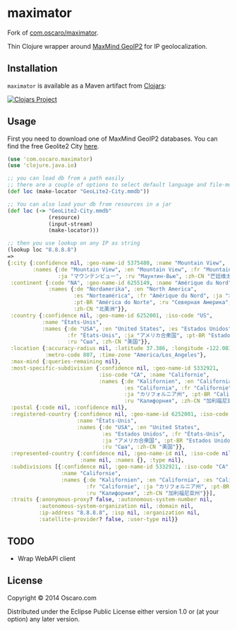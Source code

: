 # maximator

Fork of [com.oscaro/maximator](https://github.com/oscaro/maximator).

Thin Clojure wrapper around [MaxMind GeoIP2](http://dev.maxmind.com/geoip/#GeoIP2) for IP geolocalization.

## Installation

`maximator` is available as a Maven artifact from
[Clojars](http://clojars.org/com.oscaro/maximator):

[![Clojars Project](http://clojars.org/com.oscaro/maximator/latest-version.svg)](http://clojars.org/com.oscaro/maximator)


## Usage

First you need to download one of MaxMind GeoIP2 databases. You can find the free Geolite2 City [here](http://dev.maxmind.com/geoip/geoip2/geolite2/).

```clojure
(use 'com.oscaro.maximator)
(use 'clojure.java.io)

;; you can load db from a path easily
;; there are a couple of options to select default language and file-mode, see docstring
(def loc (make-locator "GeoLite2-City.mmdb"))

;; You can also load your db from resources in a jar
(def loc (-> "GeoLite2-City.mmdb"
             (resource)
             (input-stream)
             (make-locator)))

;; then you use lookup on any IP as string
(lookup loc "8.8.8.8")
=>
{:city {:confidence nil, :geo-name-id 5375480, :name "Mountain View",
        :names {:de "Mountain View", :en "Mountain View", :fr "Mountain View",
                :ja "マウンテンビュー", :ru "Маунтин-Вью", :zh-CN "芒廷维尤"}},
 :continent {:code "NA", :geo-name-id 6255149, :name "Amérique du Nord",
             :names {:de "Nordamerika", :en "North America",
                     :es "Norteamérica", :fr "Amérique du Nord", :ja "北アメリカ",
                     :pt-BR "América do Norte", :ru "Северная Америка",
                     :zh-CN "北美洲"}},
 :country {:confidence nil, :geo-name-id 6252001, :iso-code "US",
           :name "États-Unis",
           :names {:de "USA", :en "United States", :es "Estados Unidos",
                   :fr "États-Unis", :ja "アメリカ合衆国", :pt-BR "Estados Unidos",
                   :ru "Сша", :zh-CN "美国"}},
 :location {:accuracy-radius nil, :latitude 37.386, :longitude -122.0838,
            :metro-code 807, :time-zone "America/Los_Angeles"},
 :max-mind {:queries-remaining nil},
 :most-specific-subdivision {:confidence nil, :geo-name-id 5332921,
                             :iso-code "CA", :name "Californie",
                             :names {:de "Kalifornien", :en "California",
                                     :es "California", :fr "Californie",
                                     :ja "カリフォルニア州", :pt-BR "Califórnia",
                                     :ru "Калифорния", :zh-CN "加利福尼亚州"}},
 :postal {:code nil, :confidence nil},
 :registered-country {:confidence nil, :geo-name-id 6252001, :iso-code "US",
                      :name "États-Unis",
                      :names {:de "USA", :en "United States",
                              :es "Estados Unidos", :fr "États-Unis",
                              :ja "アメリカ合衆国", :pt-BR "Estados Unidos",
                              :ru "Сша", :zh-CN "美国"}},
 :represented-country {:confidence nil, :geo-name-id nil, :iso-code nil,
                       :name nil, :names {}, :type nil},
 :subdivisions [{:confidence nil, :geo-name-id 5332921, :iso-code "CA",
                 :name "Californie",
                 :names {:de "Kalifornien", :en "California", :es "California",
                         :fr "Californie", :ja "カリフォルニア州", :pt-BR "Califórnia",
                         :ru "Калифорния", :zh-CN "加利福尼亚州"}}],
 :traits {:anonymous-proxy? false, :autonomous-system-number nil,
          :autonomous-system-organization nil, :domain nil,
          :ip-address "8.8.8.8", :isp nil, :organization nil,
          :satellite-provider? false, :user-type nil}}
```

## TODO

 - Wrap WebAPI client

## License

Copyright © 2014 Oscaro.com

Distributed under the Eclipse Public License either version 1.0 or (at
your option) any later version.
